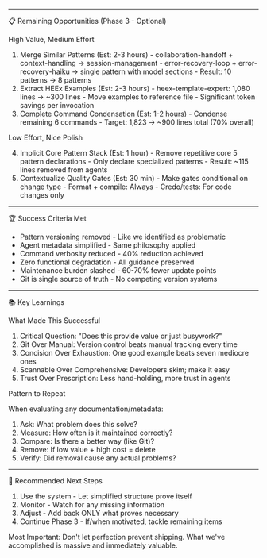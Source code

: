 ---
  📋 Remaining Opportunities (Phase 3 - Optional)

  High Value, Medium Effort

  1. Merge Similar Patterns (Est: 2-3 hours)
    - collaboration-handoff + context-handling → session-management
    - error-recovery-loop + error-recovery-haiku → single pattern with model sections
    - Result: 10 patterns → 8 patterns
  2. Extract HEEx Examples (Est: 2-3 hours)
    - heex-template-expert: 1,080 lines → ~300 lines
    - Move examples to reference file
    - Significant token savings per invocation
  3. Complete Command Condensation (Est: 1-2 hours)
    - Condense remaining 6 commands
    - Target: 1,823 → ~900 lines total (70% overall)

  Low Effort, Nice Polish

  4. Implicit Core Pattern Stack (Est: 1 hour)
    - Remove repetitive core 5 pattern declarations
    - Only declare specialized patterns
    - Result: ~115 lines removed from agents
  5. Contextualize Quality Gates (Est: 30 min)
    - Make gates conditional on change type
    - Format + compile: Always
    - Credo/tests: For code changes only

  ---
  🏆 Success Criteria Met

  - Pattern versioning removed - Like we identified as problematic
  - Agent metadata simplified - Same philosophy applied
  - Command verbosity reduced - 40% reduction achieved
  - Zero functional degradation - All guidance preserved
  - Maintenance burden slashed - 60-70% fewer update points
  - Git is single source of truth - No competing version systems

  ---
  📚 Key Learnings

  What Made This Successful

  1. Critical Question: "Does this provide value or just busywork?"
  2. Git Over Manual: Version control beats manual tracking every time
  3. Concision Over Exhaustion: One good example beats seven mediocre ones
  4. Scannable Over Comprehensive: Developers skim; make it easy
  5. Trust Over Prescription: Less hand-holding, more trust in agents

  Pattern to Repeat

  When evaluating any documentation/metadata:
  1. Ask: What problem does this solve?
  2. Measure: How often is it maintained correctly?
  3. Compare: Is there a better way (like Git)?
  4. Remove: If low value + high cost = delete
  5. Verify: Did removal cause any actual problems?

  ---
  🚀 Recommended Next Steps

  1. Use the system - Let simplified structure prove itself
  2. Monitor - Watch for any missing information
  3. Adjust - Add back ONLY what proves necessary
  4. Continue Phase 3 - If/when motivated, tackle remaining items

  Most Important: Don't let perfection prevent shipping. What we've accomplished is massive and immediately valuable.
